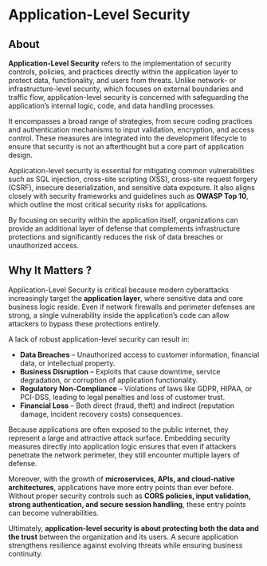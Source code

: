 # Application-Level Security

## About

**Application-Level Security** refers to the implementation of security controls, policies, and practices directly within the application layer to protect data, functionality, and users from threats. Unlike network- or infrastructure-level security, which focuses on external boundaries and traffic flow, application-level security is concerned with safeguarding the application’s internal logic, code, and data handling processes.

It encompasses a broad range of strategies, from secure coding practices and authentication mechanisms to input validation, encryption, and access control. These measures are integrated into the development lifecycle to ensure that security is not an afterthought but a core part of application design.

Application-level security is essential for mitigating common vulnerabilities such as SQL injection, cross-site scripting (XSS), cross-site request forgery (CSRF), insecure deserialization, and sensitive data exposure. It also aligns closely with security frameworks and guidelines such as **OWASP Top 10**, which outline the most critical security risks for applications.

By focusing on security within the application itself, organizations can provide an additional layer of defense that complements infrastructure protections and significantly reduces the risk of data breaches or unauthorized access.

## Why It Matters ?

Application-Level Security is critical because modern cyberattacks increasingly target the **application layer**, where sensitive data and core business logic reside. Even if network firewalls and perimeter defenses are strong, a single vulnerability inside the application’s code can allow attackers to bypass these protections entirely.

A lack of robust application-level security can result in:

* **Data Breaches** – Unauthorized access to customer information, financial data, or intellectual property.
* **Business Disruption** – Exploits that cause downtime, service degradation, or corruption of application functionality.
* **Regulatory Non-Compliance** – Violations of laws like GDPR, HIPAA, or PCI-DSS, leading to legal penalties and loss of customer trust.
* **Financial Loss** – Both direct (fraud, theft) and indirect (reputation damage, incident recovery costs) consequences.

Because applications are often exposed to the public internet, they represent a large and attractive attack surface. Embedding security measures directly into application logic ensures that even if attackers penetrate the network perimeter, they still encounter multiple layers of defense.

Moreover, with the growth of **microservices, APIs, and cloud-native architectures**, applications have more entry points than ever before. Without proper security controls such as **CORS policies, input validation, strong authentication, and secure session handling**, these entry points can become vulnerabilities.

Ultimately, **application-level security is about protecting both the data and the trust** between the organization and its users. A secure application strengthens resilience against evolving threats while ensuring business continuity.
